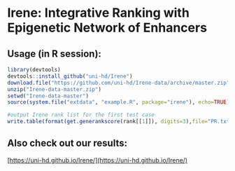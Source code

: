 # Irene: Integrative Ranking with Epigenetic Network of Enhancers

## Usage (in R session): 
```r
library(devtools)
devtools::install_github("uni-hd/Irene")
download.file("https://github.com/uni-hd/Irene-data/archive/master.zip","Irene-data-master.zip")
unzip("Irene-data-master.zip")
setwd("Irene-data-master")
source(system.file("extdata", "example.R", package="irene"), echo=TRUE)

#output Irene rank list for the first test case
write.table(format(get.generankscore(rank[[1]]), digits=3),file="PR.txt",sep="\t",quote=F,col.names=F)
```

## Also check out our results:
[https://uni-hd.github.io/Irene/](https://uni-hd.github.io/Irene/)
